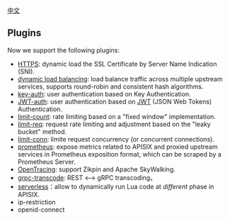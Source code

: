 [中文](plugins-cn.md)

## Plugins

Now we support the following plugins:

* [HTTPS](https.md): dynamic load the SSL Certificate by Server Name Indication (SNI).
* [dynamic load balancing](#Plugins): load balance traffic across multiple upstream services, supports round-robin and consistent hash algorithms.
* [key-auth](plugins/key-auth.md): user authentication based on Key Authentication.
* [JWT-auth](plugins/jwt-auth-cn.md): user authentication based on [JWT](https://jwt.io/) (JSON Web Tokens) Authentication.
* [limit-count](plugins/limit-count.md): rate limiting based on a "fixed window" implementation.
* [limit-req](plugins/limit-req.md): request rate limiting and adjustment based on the "leaky bucket" method.
* [limit-conn](plugins/limit-conn.md): limite request concurrency (or concurrent connections).
* [prometheus](plugins/prometheus.md): expose metrics related to APISIX and proxied upstream services in Prometheus exposition format, which can be scraped by a Prometheus Server.
* [OpenTracing](plugins/zipkin.md): support Zikpin and Apache SkyWalking.
* [grpc-transcode](../doc/plugins/grpc-transcode-cn.md): REST <--> gRPC transcoding。
* [serverless](../doc/plugins/serverless-cn.md)：allow to dynamically run Lua code at *different* phase in APISIX.
* ip-restriction
* openid-connect
